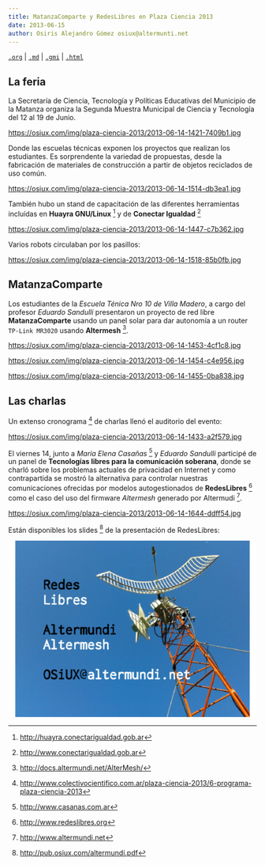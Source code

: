 ```yaml
---
title: MatanzaComparte y RedesLibres en Plaza Ciencia 2013
date: 2013-06-15
author: Osiris Alejandro Gómez osiux@altermunti.net
---
```


[`.org`](https://gitlab.com/osiux/osiux.gitlab.io/-/raw/master/2013-06-14-matanza-comparte-y-redes-libres-en-plaza-ciencia-2013.org) |
[`.md`](https://gitlab.com/osiux/osiux.gitlab.io/-/raw/master/2013-06-14-matanza-comparte-y-redes-libres-en-plaza-ciencia-2013.md) |
[`.gmi`](gemini://gmi.osiux.com/2013-06-14-matanza-comparte-y-redes-libres-en-plaza-ciencia-2013.gmi) |
[`.html`](https://osiux.gitlab.io/2013-06-14-matanza-comparte-y-redes-libres-en-plaza-ciencia-2013.html)

## La feria

La Secretaría de Ciencia, Tecnología y Políticas Educativas del
Municipio de la Matanza organiza la Segunda Muestra Municipal de Ciencia
y Tecnología del 12 al 19 de Junio.

<https://osiux.com/img/plaza-ciencia-2013/2013-06-14-1421-7409b1.jpg>

Donde las escuelas técnicas exponen los proyectos que realizan los
estudiantes. Es sorprendente la variedad de propuestas, desde la
fabricación de materiales de construcción a partir de objetos reciclados
de uso común.

<https://osiux.com/img/plaza-ciencia-2013/2013-06-14-1514-db3ea1.jpg>

También hubo un stand de capacitación de las diferentes herramientas
incluídas en **Huayra GNU/Linux** [^1] y de **Conectar Igualdad** [^2]

<https://osiux.com/img/plaza-ciencia-2013/2013-06-14-1447-c7b362.jpg>

Varios robots circulaban por los pasillos:

<https://osiux.com/img/plaza-ciencia-2013/2013-06-14-1518-85b0fb.jpg>

## MatanzaComparte

Los estudiantes de la *Escuela Ténica Nro 10 de Villa Madero*, a cargo
del profesor *Eduardo Sandulli* presentaron un proyecto de red libre
**MatanzaComparte** usando un panel solar para dar autonomía a un router
`TP-Link MR3020` usando **Altermesh** [^3].

<https://osiux.com/img/plaza-ciencia-2013/2013-06-14-1453-4cf1c8.jpg>

<https://osiux.com/img/plaza-ciencia-2013/2013-06-14-1454-c4e956.jpg>

<https://osiux.com/img/plaza-ciencia-2013/2013-06-14-1455-0ba838.jpg>

## Las charlas

Un extenso cronograma [^4] de charlas llenó el auditorio del evento:

<https://osiux.com/img/plaza-ciencia-2013/2013-06-14-1433-a2f579.jpg>

El viernes 14, junto a *María Elena Casañas* [^5] y *Eduardo Sandulli*
participé de un panel de **Tecnologías libres para la comunicación
soberana**, donde se charló sobre los problemas actuales de privacidad
en Internet y como contrapartida se mostró la alternativa para controlar
nuestras comunicaciones ofrecidas por modelos autogestionados de
**RedesLibres** [^6] como el caso del uso del firmware *Altermesh*
generado por Altermudi [^7].

<https://osiux.com/img/plaza-ciencia-2013/2013-06-14-1644-ddff54.jpg>

Están disponibles los slides [^8] de la presentación de RedesLibres:

[![](img/plaza-ciencia-2013/altermundi.png)](http://pub.osiux.com/altermundi.pdf)

[^1]: <http://huayra.conectarigualdad.gob.ar>

[^2]: <http://www.conectarigualdad.gob.ar>

[^3]: <http://docs.altermundi.net/AlterMesh/>

[^4]: <http://www.colectivocientifico.com.ar/plaza-ciencia-2013/6-programa-plaza-ciencia-2013>

[^5]: <http://www.casanas.com.ar>

[^6]: <http://www.redeslibres.org>

[^7]: <http://www.altermundi.net>

[^8]: <http://pub.osiux.com/altermundi.pdf>
